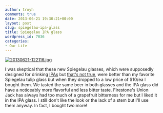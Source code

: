 ```yaml
---
author: troyh
comments: true
date: 2013-06-21 19:30:21+00:00
layout: post
slug: spiegelau-ipa-glass
title: Spiegelau IPA glass
wordpress_id: 7036
categories:
- Our Life
---
```


[![20130621-122116.jpg](http://troyandgay.files.wordpress.com/2013/06/20130621-122116.jpg)](http://troyandgay.files.wordpress.com/2013/06/20130621-122116.jpg)

I was skeptical that these new  Spiegelau glasses, which were supposedly designed for drinking [IPAs](http://en.m.wikipedia.org/wiki/India_Pale_Ale) but [that's not true](http://beerpulse.com/2013/02/dogfish-head-statement-confirms-that-ipa-glass-stemmed-from-riedel-o-glass/), were better than my favorite Spiegelau tulip glass but when they dropped to a low price of $10/ea I bought them. We tasted the same beer in both glasses and the IPA glass did have a noticeably more flavorful and less bitter taste. Firestone's Union Jack has always had too much of a grapefruit bitterness for me but I liked it in the IPA glass. I still don't like the look or the lack of a stem but I'll use them anyway. In fact, I bought two more!
